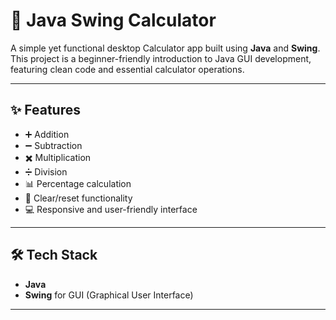 # 🧮 Java Swing Calculator

A simple yet functional desktop Calculator app built using **Java** and **Swing**.  
This project is a beginner-friendly introduction to Java GUI development, featuring clean code and essential calculator operations.

---

## ✨ Features

- ➕ Addition  
- ➖ Subtraction  
- ✖️ Multiplication  
- ➗ Division  
- 📊 Percentage calculation  
- 🧼 Clear/reset functionality  
- 💻 Responsive and user-friendly interface

---

## 🛠️ Tech Stack

- **Java**  
- **Swing** for GUI (Graphical User Interface)

---
